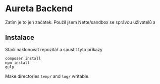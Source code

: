 Aureta Backend
=============

Zatím je to jen začátek. Použil jsem Nette/sandbox se správou uživatelů a  


Instalace
------------

Stačí naklonovat repozitář a spustit tyto příkazy

	composer install
	npm install
	gulp


Make directories `temp/` and `log/` writable.



